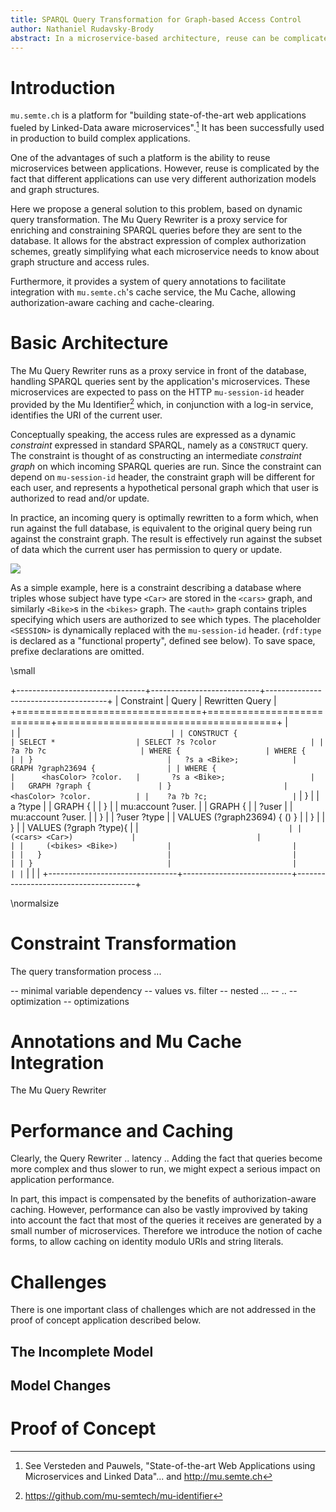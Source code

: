 ```yaml
---
title: SPARQL Query Transformation for Graph-based Access Control
author: Nathaniel Rudavsky-Brody
abstract: In a microservice-based architecture, reuse can be complicated by the fact that different applications might use different access rules and authorization schemes. In the context of Linked Data applications, we propose a technique for abstracting access rules via SPARQL query transformation, so that access rights can be modeled in the database and individual microservices can remain authorization-agnostic.
---
```


# Introduction

`mu.semte.ch` is a platform for "building state-of-the-art web applications fueled by Linked-Data aware microservices".[^mu] It has been successfully used in production to build complex applications.

[^mu]: See Versteden and Pauwels, "State-of-the-art Web Applications using Microservices and Linked Data"... and http://mu.semte.ch

One of the advantages of such a platform is the ability to reuse microservices between applications. However, reuse is complicated by the fact that different applications can use very different authorization models and graph structures.

Here we propose a general solution to this problem, based on dynamic query transformation. The Mu Query Rewriter is a proxy service for enriching and constraining SPARQL queries before they are sent to the database. It allows for the abstract expression of complex authorization schemes, greatly simplifying what each microservice needs to know about graph structure and access rules.

Furthermore, it provides a system of query annotations to facilitate integration with `mu.semte.ch`'s cache service, the Mu Cache, allowing authorization-aware caching and cache-clearing.

# Basic Architecture

The Mu Query Rewriter runs as a proxy service in front of the database, handling SPARQL queries sent by the application's microservices. These microservices are expected to pass on the HTTP `mu-session-id` header provided by the Mu Identifier[^muid] which, in conjunction with a log-in service, identifies the URI of the current user.

[^muid]: https://github.com/mu-semtech/mu-identifier

Conceptually speaking, the access rules are expressed as a dynamic *constraint* expressed in standard SPARQL, namely as a `CONSTRUCT` query. The constraint is thought of as constructing an intermediate *constraint graph* on which incoming SPARQL queries are run. Since the constraint can depend on `mu-session-id` header, the constraint graph will be different for each user, and represents a hypothetical personal graph which that user is authorized to read and/or update.

In practice, an incoming query is optimally rewritten to a form which, when run against the full database, is equivalent to the original query being run against the constraint graph. The result is effectively run against the subset of data which the current user has permission to query or update. 

![](../rewriter.png)

As a simple example, here is a constraint describing a database where triples whose subject have type `<Car>` are stored in the `<cars>` graph, and similarly `<Bike>`s in the `<bikes>` graph. The `<auth>` graph contains triples specifying which users are authorized to see which types. The placeholder `<SESSION>` is dynamically replaced with the `mu-session-id` header. (`rdf:type` is declared as a "functional property", defined see below). To save space, prefixe declarations are omitted.

\small

+--------------------------------+---------------------------+--------------------------------------+
| Constraint                     | Query                     | Rewritten Query                      |
+================================+===========================+======================================+
| ```                            | ```                       | ```                                  |
| CONSTRUCT {                    | SELECT *                  | SELECT ?s ?color                     |
|   ?a ?b ?c                     | WHERE {                   | WHERE {                              |
| }                              |   ?s a <Bike>;            |   GRAPH ?graph23694 {                |
| WHERE {                        |      <hasColor> ?color.   |       ?s a <Bike>;                   |  
|   GRAPH ?graph {               | }                         |          <hasColor> ?color.          |
|    ?a ?b ?c;                   | ```                       |    }                                 |
|       a ?type                  |                           |   GRAPH <auth> {                     |
|   }                            |                           |    <session123456> mu:account ?user. |
|   GRAPH <auth> {               |                           |    ?user <authFor> <Bike>            |
|    <SESSION> mu:account ?user. |                           |   }                                  |
|    ?user <authFor> ?type       |                           |   VALUES (?graph23694) { (<bikes>) } |
|   }                            |                           | }                                    |
|   VALUES (?graph ?type){       |                           | ```                                  |
|     (<cars> <Car>)             |                           |                                      |
|     (<bikes> <Bike>)           |                           |                                      |
|   }                            |                           |                                      |
| }                              |                           |                                      |
| ```                            |                           |                                      |
+--------------------------------+---------------------------+--------------------------------------+

\normalsize

# Constraint Transformation

The query transformation process ...

-- minimal variable dependency
-- values vs. filter 
-- nested ...
-- ..
-- optimization
-- optimizations

# Annotations and Mu Cache Integration

The Mu Query Rewriter 

# Performance and Caching

Clearly, the Query Rewriter .. latency .. Adding the fact that queries become more complex and thus slower to run, we might expect a serious impact on application performance.

In part, this impact is compensated by the benefits of authorization-aware caching. However, performance can also be vastly improvived by taking into account the fact that most of the queries it receives are generated by a small number of microservices. Therefore we introduce the notion of cache forms, to allow caching on identity modulo URIs and string literals.

# Challenges

There is one important class of challenges which are not addressed in the proof of concept application described below.

## The Incomplete Model

## Model Changes

# Proof of Concept